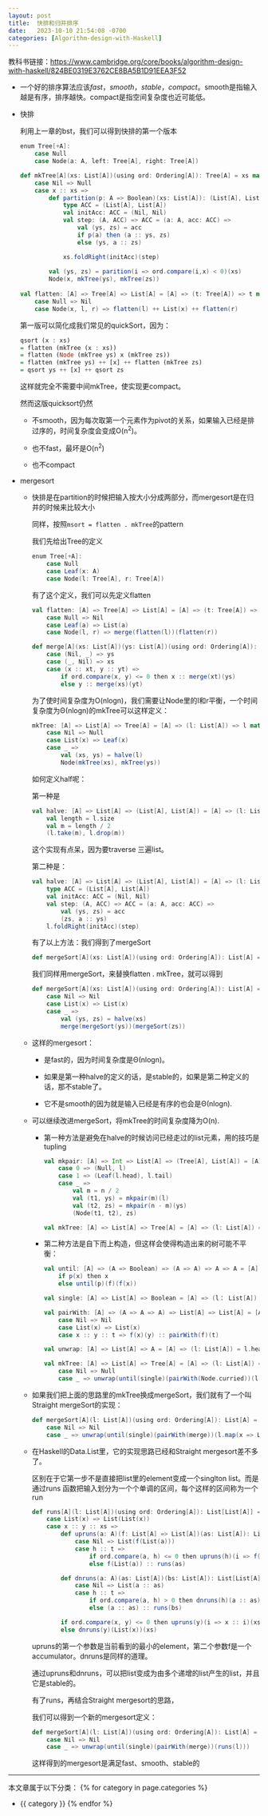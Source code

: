 ```yaml
---
layout: post
title:  快排和归并排序
date:   2023-10-10 21:54:08 -0700
categories: [Algorithm-design-with-Haskell]
---
```


教科书链接：<https://www.cambridge.org/core/books/algorithm-design-with-haskell/824BE0319E3762CE8BA5B1D91EEA3F52>

- 一个好的排序算法应该*fast*，*smooth*，*stable*，*compact*。smooth是指输入越是有序，排序越快。compact是指空间复杂度也近可能低。

- 快排

    利用上一章的bst，我们可以得到快排的第一个版本

    ```scala
    enum Tree[+A]:
        case Null
        case Node(a: A, left: Tree[A], right: Tree[A])

    def mkTree[A](xs: List[A])(using ord: Ordering[A]): Tree[A] = xs match
        case Nil => Null
        case x :: xs => 
            def partition(p: A => Boolean)(xs: List[A]): (List[A], List[A]) = 
                type ACC = (List[A], List[A])
                val initAcc: ACC = (Nil, Nil)
                val step: (A, ACC) => ACC = (a: A, acc: ACC) => 
                    val (ys, zs) = acc
                    if p(a) then (a :: ys, zs)
                    else (ys, a :: zs)

                xs.foldRight(initAcc)(step)
            
            val (ys, zs) = parition(i => ord.compare(i,x) < 0)(xs)
            Node(x, mkTree(ys), mkTree(zs))
            
    val flatten: [A] => Tree[A] => List[A] = [A] => (t: Tree[A]) => t match
        case Null => Nil
        case Node(x, l, r) => flatten(l) ++ List(x) ++ flatten(r)
    ```

    第一版可以简化成我们常见的quickSort，因为：

    ```haskell
    qsort (x : xs)
    = flatten (mkTree (x : xs))
    = flatten (Node (mkTree ys) x (mkTree zs))
    = flatten (mkTree ys) ++ [x] ++ flatten (mkTree zs)
    = qsort ys ++ [x] ++ qsort zs
    ```

    这样就完全不需要中间mkTree，使实现更compact。

    然而这版quicksort仍然
    
    - 不smooth，因为每次取第一个元素作为pivot的关系，如果输入已经是排过序的，时间复杂度会变成O(n<sup>2</sup>)。

    - 也不fast，最坏是O(n<sup>2</sup>)

    - 也不compact

- mergesort

    - 快排是在partition的时候把输入按大小分成两部分，而mergesort是在归并的时候来比较大小

        同样，按照`msort = flatten . mkTree`的pattern

        我们先给出Tree的定义

        ```scala
        enum Tree[+A]:
            case Null
            case Leaf(x: A)
            case Node(l: Tree[A], r: Tree[A])
        ```

        有了这个定义，我们可以先定义flatten

        ```scala
        val flatten: [A] => Tree[A] => List[A] = [A] => (t: Tree[A]) => t match
            case Null => Nil
            case Leaf(a) => List(a)
            case Node(l, r) => merge(flatten(l))(flatten(r))

        def merge[A](xs: List[A])(ys: List[A])(using ord: Ordering[A]): List[A] = (xs, ys) match
            case (Nil, _) => ys
            case (_, Nil) => xs
            case (x :: xt, y :: yt) => 
                if ord.compare(x, y) <= 0 then x :: merge(xt)(ys)
                else y :: merge(xs)(yt)
        ```

        为了使时间复杂度为O(nlogn)，我们需要让Node里的l和r平衡，一个时间复杂度为&Theta;(nlogn)的mkTree可以这样定义：

        ```scala
        mkTree: [A] => List[A] => Tree[A] = [A] => (l: List[A]) => l match
            case Nil => Null
            case List(x) => Leaf(x)
            case _ => 
                val (xs, ys) = halve(l)
                Node(mkTree(xs), mkTree(ys))
        ```

        如何定义half呢：

        第一种是
        ```scala
        val halve: [A] => List[A] => (List[A], List[A]) = [A] => (l: List[A]) => 
            val length = l.size
            val m = length / 2
            (l.take(m), l.drop(m))
        ```
        这个实现有点呆，因为要traverse 三遍list。

        第二种是：
        ```scala
        val halve: [A] => List[A] => (List[A], List[A]) = [A] => (l: List[A]) => 
            type ACC = (List[A], List[A])
            val initAcc: ACC = (Nil, Nil)
            val step: (A, ACC) => ACC = (a: A, acc: ACC) => 
                val (ys, zs) = acc
                (zs, a :: ys)
            l.foldRight(initAcc)(step)
        ```

        有了以上方法：我们得到了mergeSort
        ```scala
        def mergeSort[A](xs: List[A])(using ord: Ordering[A]): List[A] = flatten(mkTree(xs))
        ```
        我们同样用mergeSort，来替换flatten . mkTree，就可以得到
        ```scala
        def mergeSort[A](xs: List[A])(using ord: Ordering[A]): List[A] = xs match 
            case Nil => Nil
            case List(x) => List(x)
            case _ => 
                val (ys, zs) = halve(xs)
                merge(mergeSort(ys))(mergeSort(zs))
        ```

    - 这样的mergesort：
        
        - 是fast的，因为时间复杂度是&Theta;(nlogn)。

        - 如果是第一种halve的定义的话，是stable的，如果是第二种定义的话，那不stable了。

        - 它不是smooth的因为就是输入已经是有序的也会是&Theta;(nlogn).

    - 可以继续改进mergeSort，将mkTree的时间复杂度降为O(n).

        - 第一种方法是避免在halve的时候访问已经走过的list元素，用的技巧是tupling

            ```scala
            val mkpair: [A] => Int => List[A] => (Tree[A], List[A]) = [A] => (n: Int) => l => n match
                case 0 => (Null, l)
                case 1 => (Leaf(l.head), l.tail)
                case _ => 
                    val m = n / 2
                    val (t1, ys) = mkpair(m)(l)
                    val (t2, zs) = mkpair(n - m)(ys)
                    (Node(t1, t2), zs)

            val mkTree: [A] => List[A] => Tree[A] = [A] => (l: List[A]) => mkpair(l.size)(l)._1
            ```

        - 第二种方法是自下而上构造，但这样会使得构造出来的树可能不平衡：

            ```scala
            val until: [A] => (A => Boolean) => (A => A) => A => A = [A] => (p: A => Boolean) => f => x =>
                if p(x) then x
                else until(p)(f)(f(x))

            val single: [A] => List[A] => Boolean = [A] => (l： List[A]) => l.size == 1

            val pairWith: [A] => (A => A => A) => List[A] => List[A] = [A] => (f: A => A => A) => xs => xs match
                case Nil => Nil
                case List(x) => List(x)
                case x :: y :: t => f(x)(y) :: pairWith(f)(t)

            val unwrap: [A] => List[A] => A = [A] => (l: List[A]) = l.head

            val mkTree: [A] => List[A] => Tree[A] = [A] => (l: List[A]) => l match
                case Nil => Null
                case _ => unwrap(until(single)(pairWith(Node.curried))(l.map(x => Leaf(x))))
            ```
    
    - 如果我们把上面的思路里的mkTree换成mergeSort，我们就有了一个叫Straight mergeSort的实现：

        ```scala
        def mergeSort[A](l: List[A])(using ord: Ordering[A]): List[A] = l match
            case Nil => Nil
            case _ => unwrap(until(single)(pairWith(merge))(l.map(x => List(x))))
        ```

    - 在Haskell的Data.List里，它的实现思路已经和Straight mergesort差不多了。
    
        区别在于它第一步不是直接把list里的element变成一个singlton list。而是通过runs 函数把输入划分为一个个单调的区间，每个这样的区间称为一个run

        ```scala
        def runs[A](l: List[A])(using ord: Ordering[A]): List[List[A]] = l match
            case List(x) => List(List(x))
            case x :: y :: xs =>
                def upruns(a: A)(f: List[A] => List[A])(as: List[A]): List[List[A]] = as match
                    case Nil => List(f(List(a)))
                    case h :: t => 
                        if ord.compare(a, h) <= 0 then upruns(h)(i => f(a :: i))(t)
                        else f(List(a)) :: runs(as)

                def dnruns(a: A)(as: List[A])(bs: List[A]): List[List[A]] = bs match
                    case Nil => List(a :: as)
                    case h :: t => 
                        if ord.compare(a, h) > 0 then dnruns(h)(a :: as)(t)
                        else (a :: as) :: runs(bs)

                if ord.compare(x, y) <= 0 then upruns(y)(i => x :: i)(xs)
                else dnruns(y)(List(x))(xs)
        ```

        upruns的第一个参数是当前看到的最小的element，第二个参数f是一个accumulator。dnruns是同样的道理。

        通过upruns和dnruns，可以把list变成为由多个递增的list产生的list，并且它是stable的。

        有了runs，再结合Straight mergesort的思路，

        我们可以得到一个新的mergesort定义：

        ```scala
        def mergeSort[A](l: List[A])(using ord: Ordering[A]): List[A] = l match
            case Nil => Nil
            case _ => unwrap(until(single)(pairWith(merge))(runs(l)))
        ```

        这样得到的mergesort是满足fast、smooth、stable的

        
---
本文章属于以下分类：
{% for category in page.categories %}
- {{ category }}
{% endfor %}